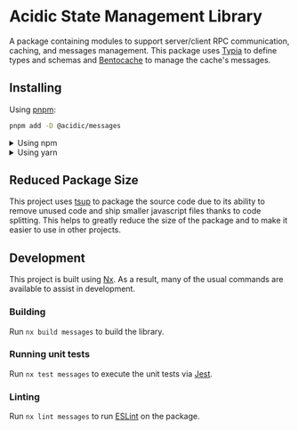 <!-- START header -->
<!-- END header -->

# Acidic State Management Library

A package containing modules to support server/client RPC communication, caching, and messages management. This package uses [Typia](https://typia.io/) to define types and schemas and [Bentocache](https://bentocache.dev/) to manage the cache's messages.

<!-- START doctoc -->
<!-- END doctoc -->

## Installing

Using [pnpm](http://pnpm.io):

```bash
pnpm add -D @acidic/messages
```

<details>
  <summary>Using npm</summary>

```bash
npm install -D @acidic/messages
```

</details>

<details>
  <summary>Using yarn</summary>

```bash
yarn add -D @acidic/messages
```

</details>

## Reduced Package Size

This project uses [tsup](https://tsup.egoist.dev/) to package the source code due to its ability to remove unused code and ship smaller javascript files thanks to code splitting. This helps to greatly reduce the size of the package and to make it easier to use in other projects.

## Development

This project is built using [Nx](https://nx.dev). As a result, many of the usual commands are available to assist in development.

### Building

Run `nx build messages` to build the library.

### Running unit tests

Run `nx test messages` to execute the unit tests via [Jest](https://jestjs.io).

### Linting

Run `nx lint messages` to run [ESLint](https://eslint.org/) on the package.

<!-- START footer -->
<!-- END footer -->
